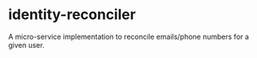 # identity-reconciler

A micro-service implementation to reconcile emails/phone numbers for a given user.
